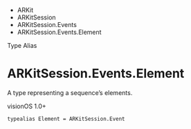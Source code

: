 

- ARKit
- ARKitSession
- ARKitSession.Events
-  ARKitSession.Events.Element 

Type Alias

# ARKitSession.Events.Element

A type representing a sequence’s elements.

visionOS 1.0+

``` source
typealias Element = ARKitSession.Event
```

